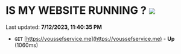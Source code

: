 # IS MY WEBSITE RUNNING ? [![](https://img.shields.io/static/v1?label=Sponsor&message=%E2%9D%A4&logo=GitHub&color=%23fe8e86)](https://github.com/sponsors/<username>)

Last updated: **7/12/2023, 11:40:35 PM**

- `GET` [https://youssefservice.me](https://youssefservice.me) - **Up** (1060ms)
